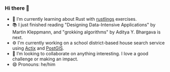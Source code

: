 ### Hi there 👋

- 🌱 I’m currently learning about Rust with [rustlings](https://github.com/rust-lang/rustlings) exercises.
- 📚 I just finished reading "Designing Data-Intensive Applications" by Martin Kleppmann, and "grokking algorithms" by Aditya Y. Bhargava is next.
- ⚙️ I'm currently working on a school district-based house search service using [Actix](https://github.com/actix/actix-web) and [PostGIS](https://github.com/postgis/postgis).
- 👯 I’m looking to collaborate on anything interesting. I love a good challenge or making an impact.
- 😄 Pronouns: he/him
